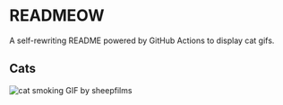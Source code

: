 # READMEOW

A self-rewriting README powered by GitHub Actions to display cat gifs.

## Cats

![cat smoking GIF by sheepfilms](https://media2.giphy.com/media/l0ExdMHUDKteztyfe/200.gif?cid=9acd02daj5xm1sazvt5evwrycab9rkyq66swoi6qg0sgujbe&ep=v1_gifs_search&rid=200.gif&ct=g)
